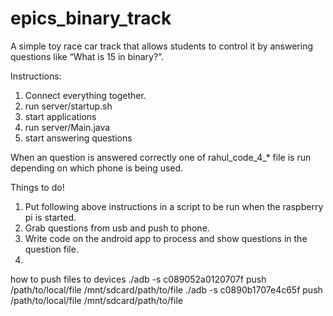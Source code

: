 epics_binary_track
==================

A simple toy race car track that allows students to control it by answering questions like “What is 15 in binary?”.


Instructions:

1. Connect everything together.
2. run server/startup.sh
3. start applications
4. run server/Main.java
5. start answering questions

When an question is answered correctly one of rahul_code_4_* file is run depending on which phone is being used.

Things to do!
1. Put following above instructions in a script to be run when the raspberry pi is started.
2. Grab questions from usb and push to phone.
3. Write code on the android app to process and show questions in the question file.
4. 

how to push files to devices
./adb -s c089052a0120707f push /path/to/local/file /mnt/sdcard/path/to/file
./adb -s c0890b1707e4c65f push /path/to/local/file /mnt/sdcard/path/to/file



